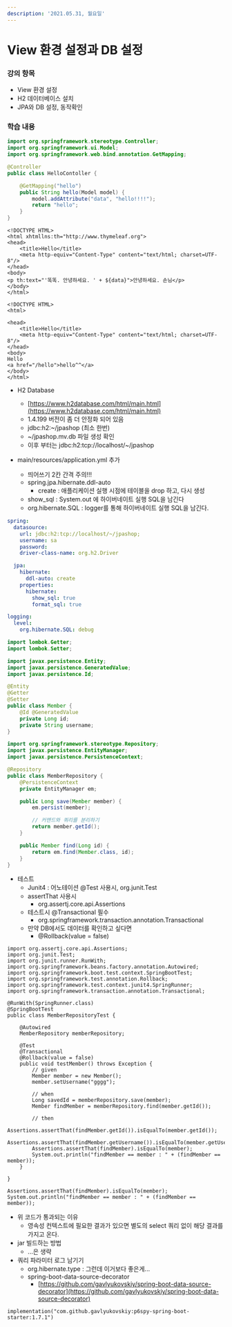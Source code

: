 ```yaml
---
description: '2021.05.31, 월요일'
---
```


# View 환경 설정과 DB 설정

### 강의 항목

* View 환경 설정
* H2 데이터베이스 설치
* JPA와 DB 설정, 동작확인



### 학습 내용

```java
import org.springframework.stereotype.Controller;
import org.springframework.ui.Model;
import org.springframework.web.bind.annotation.GetMapping;

@Controller
public class HelloContoller {

    @GetMapping("hello")
    public String hello(Model model) {
        model.addAttribute("data", "hello!!!!");
        return "hello";
    }
}
```

```markup
<!DOCTYPE HTML>
<html xhtmllns:th="http://www.thymeleaf.org">
<head>
    <title>Hello</title>
    <meta http-equiv="Content-Type" content="text/html; charset=UTF-8"/>
</head>
<body>
<p th:text="'똑똑. 안녕하세요. ' + ${data}">안녕하세요. 손님</p>
</body>
</html>
```

```markup
<!DOCTYPE HTML>
<html>

<head>
    <title>Hello</title>
    <meta http-equiv="Content-Type" content="text/html; charset=UTF-8"/>
</head>
<body>
Hello
<a href="/hello">hello^^</a>
</body>
</html>
```



* H2 Database
  * [https://www.h2database.com/html/main.html](https://www.h2database.com/html/main.html)
  * 1.4.199 버전이 좀 더 안정화 되어 있음
  * jdbc:h2:~/jpashop \(최소 한번\)
  * ~/jpashop.mv.db 파일 생성 확인
  * 이후 부터는 jdbc:h2:tcp://localhost/~/jpashop



* main/resources/application.yml 추가
  * 띄어쓰기 2칸 간격 주의!!!
  * spring.jpa.hibernate.ddl-auto
    * create : 애플리케이션 실행 시점에 테이블을 drop 하고, 다시 생성
  * show\_sql : System.out 에 하이버네이트 실행 SQL을 남긴다
  * org.hibernate.SQL : logger를 통해 하이버네이트 실행 SQL을 남긴다.

```yaml
spring:
  datasource:
    url: jdbc:h2:tcp://localhost/~/jpashop;
    username: sa
    password:
    driver-class-name: org.h2.Driver

  jpa:
    hibernate:
      ddl-auto: create
    properties:
      hibernate:
        show_sql: true
        format_sql: true

logging:
  level:
    org.hibernate.SQL: debug
```

```java
import lombok.Getter;
import lombok.Setter;

import javax.persistence.Entity;
import javax.persistence.GeneratedValue;
import javax.persistence.Id;

@Entity
@Getter
@Setter
public class Member {
    @Id @GeneratedValue
    private Long id;
    private String username;
}
```

```java
import org.springframework.stereotype.Repository;
import javax.persistence.EntityManager;
import javax.persistence.PersistenceContext;

@Repository
public class MemberRepository {
    @PersistenceContext
    private EntityManager em;

    public Long save(Member member) {
        em.persist(member);

        // 커맨드와 쿼리를 분리하기
        return member.getId();
    }

    public Member find(Long id) {
        return em.find(Member.class, id);
    }
}
```

* 테스트
  * Junit4 : 어노테이션 @Test 사용시, org.junit.Test
  * assertThat 사용시
    * org.assertj.core.api.Assertions
  * 테스트시 @Transactional 필수
    * org.springframework.transaction.annotation.Transactional
  * 만약 DB에서도 데이터를 확인하고 싶다면
    * @Rollback\(value = false\)

```text
import org.assertj.core.api.Assertions;
import org.junit.Test;
import org.junit.runner.RunWith;
import org.springframework.beans.factory.annotation.Autowired;
import org.springframework.boot.test.context.SpringBootTest;
import org.springframework.test.annotation.Rollback;
import org.springframework.test.context.junit4.SpringRunner;
import org.springframework.transaction.annotation.Transactional;

@RunWith(SpringRunner.class)
@SpringBootTest
public class MemberRepositoryTest {

    @Autowired
    MemberRepository memberRepository;

    @Test
    @Transactional
    @Rollback(value = false)
    public void testMember() throws Exception {
        // given
        Member member = new Member();
        member.setUsername("gggg");

        // when
        Long savedId = memberRepository.save(member);
        Member findMember = memberRepository.find(member.getId());

        // then
        Assertions.assertThat(findMember.getId()).isEqualTo(member.getId());
        Assertions.assertThat(findMember.getUsername()).isEqualTo(member.getUsername());
        Assertions.assertThat(findMember).isEqualTo(member);
        System.out.println("findMember == member : " + (findMember == member));
    }

}
```



```text
Assertions.assertThat(findMember).isEqualTo(member);
System.out.println("findMember == member : " + (findMember == member));
```

* 위 코드가 통과되는 이유
  * 영속성 컨텍스트에 필요한 결과가 있으면 별도의 select 쿼리 없이 해당 결과를 가지고 온다.
* jar 빌드하는 방법
  * ...은 생략
* 쿼리 파라미터 로그 남기기
  * org.hibernate.type : 그런데 이거보다 좋은게...
  * spring-boot-data-source-decorator
    * [https://github.com/gavlyukovskiy/spring-boot-data-source-decorator](https://github.com/gavlyukovskiy/spring-boot-data-source-decorator)

```text
implementation("com.github.gavlyukovskiy:p6spy-spring-boot-starter:1.7.1")
```





